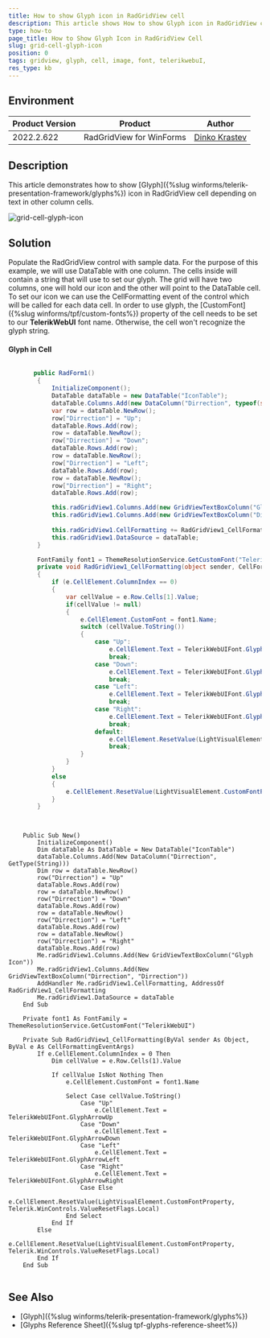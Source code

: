 ```yaml
---
title: How to show Glyph icon in RadGridView cell
description: This article shows How to show Glyph icon in RadGridView cell.
type: how-to
page_title: How to Show Glyph Icon in RadGridView Cell
slug: grid-cell-glyph-icon
position: 0
tags: gridview, glyph, cell, image, font, telerikwebuI, 
res_type: kb
---
```


## Environment
|Product Version|Product|Author|
|----|----|----|
|2022.2.622|RadGridView for WinForms|[Dinko Krastev](https://www.telerik.com/blogs/author/dinko-krastev)|
 

## Description

This article demonstrates how to show [Glyph]({%slug winforms/telerik-presentation-framework/glyphs%}) icon in RadGridView cell depending on text in other column cells. 
 
![grid-cell-glyph-icon](images/grid-cell-glyph-icon.png)

## Solution 

Populate the RadGridView control with sample data. For the purpose of this example, we will use DataTable with one column. The cells inside will contain a string that will use to set our glyph. The grid will have two columns, one will hold our icon and the other will point to the DataTable cell. To set our icon we can use the CellFormatting event of the control which will be called for each data cell. In order to use glyph, the [CustomFont]({%slug winforms/tpf/custom-fonts%})  property of the cell needs to be set to our __TelerikWebUI__ font name. Otherwise, the cell won't recognize the glyph string. 
 

#### Glyph in Cell

````C#

       public RadForm1()
        {
            InitializeComponent();
            DataTable dataTable = new DataTable("IconTable");
            dataTable.Columns.Add(new DataColumn("Dirrection", typeof(string)));
            var row = dataTable.NewRow();
            row["Dirrection"] = "Up";
            dataTable.Rows.Add(row);
            row = dataTable.NewRow();
            row["Dirrection"] = "Down";
            dataTable.Rows.Add(row);
            row = dataTable.NewRow();
            row["Dirrection"] = "Left";
            dataTable.Rows.Add(row);
            row = dataTable.NewRow();
            row["Dirrection"] = "Right";
            dataTable.Rows.Add(row);

            this.radGridView1.Columns.Add(new GridViewTextBoxColumn("Glyph Icon"));
            this.radGridView1.Columns.Add(new GridViewTextBoxColumn("Dirrection", "Dirrection"));
            
            this.radGridView1.CellFormatting += RadGridView1_CellFormatting;
            this.radGridView1.DataSource = dataTable;
        }

        FontFamily font1 = ThemeResolutionService.GetCustomFont("TelerikWebUI");
        private void RadGridView1_CellFormatting(object sender, CellFormattingEventArgs e)
        {
            if (e.CellElement.ColumnIndex == 0)
            {
                var cellValue = e.Row.Cells[1].Value;
                if(cellValue != null)
                {
                    e.CellElement.CustomFont = font1.Name;
                    switch (cellValue.ToString())
                    {
                        case "Up":
                            e.CellElement.Text = TelerikWebUIFont.GlyphArrowUp;
                            break;
                        case "Down":
                            e.CellElement.Text = TelerikWebUIFont.GlyphArrowDown;
                            break;
                        case "Left":
                            e.CellElement.Text = TelerikWebUIFont.GlyphArrowLeft;
                            break;
                        case "Right":
                            e.CellElement.Text = TelerikWebUIFont.GlyphArrowRight;
                            break;
                        default:
                            e.CellElement.ResetValue(LightVisualElement.CustomFontProperty, Telerik.WinControls.ValueResetFlags.Local);
                            break;
                    }
                }             
            }
            else
            {
                e.CellElement.ResetValue(LightVisualElement.CustomFontProperty, Telerik.WinControls.ValueResetFlags.Local);
            }
        }
       
````
````VB.NET

    Public Sub New()
        InitializeComponent()
        Dim dataTable As DataTable = New DataTable("IconTable")
        dataTable.Columns.Add(New DataColumn("Dirrection", GetType(String)))
        Dim row = dataTable.NewRow()
        row("Dirrection") = "Up"
        dataTable.Rows.Add(row)
        row = dataTable.NewRow()
        row("Dirrection") = "Down"
        dataTable.Rows.Add(row)
        row = dataTable.NewRow()
        row("Dirrection") = "Left"
        dataTable.Rows.Add(row)
        row = dataTable.NewRow()
        row("Dirrection") = "Right"
        dataTable.Rows.Add(row)
        Me.radGridView1.Columns.Add(New GridViewTextBoxColumn("Glyph Icon"))
        Me.radGridView1.Columns.Add(New GridViewTextBoxColumn("Dirrection", "Dirrection"))
        AddHandler Me.radGridView1.CellFormatting, AddressOf RadGridView1_CellFormatting
        Me.radGridView1.DataSource = dataTable
    End Sub

    Private font1 As FontFamily = ThemeResolutionService.GetCustomFont("TelerikWebUI")

    Private Sub RadGridView1_CellFormatting(ByVal sender As Object, ByVal e As CellFormattingEventArgs)
        If e.CellElement.ColumnIndex = 0 Then
            Dim cellValue = e.Row.Cells(1).Value

            If cellValue IsNot Nothing Then
                e.CellElement.CustomFont = font1.Name

                Select Case cellValue.ToString()
                    Case "Up"
                        e.CellElement.Text = TelerikWebUIFont.GlyphArrowUp
                    Case "Down"
                        e.CellElement.Text = TelerikWebUIFont.GlyphArrowDown
                    Case "Left"
                        e.CellElement.Text = TelerikWebUIFont.GlyphArrowLeft
                    Case "Right"
                        e.CellElement.Text = TelerikWebUIFont.GlyphArrowRight
                    Case Else
                        e.CellElement.ResetValue(LightVisualElement.CustomFontProperty, Telerik.WinControls.ValueResetFlags.Local)
                End Select
            End If
        Else
            e.CellElement.ResetValue(LightVisualElement.CustomFontProperty, Telerik.WinControls.ValueResetFlags.Local)
        End If
    End Sub
    
````

## See Also

* [Glyph]({%slug winforms/telerik-presentation-framework/glyphs%})
* [Glyphs Reference Sheet]({%slug tpf-glyphs-reference-sheet%})
